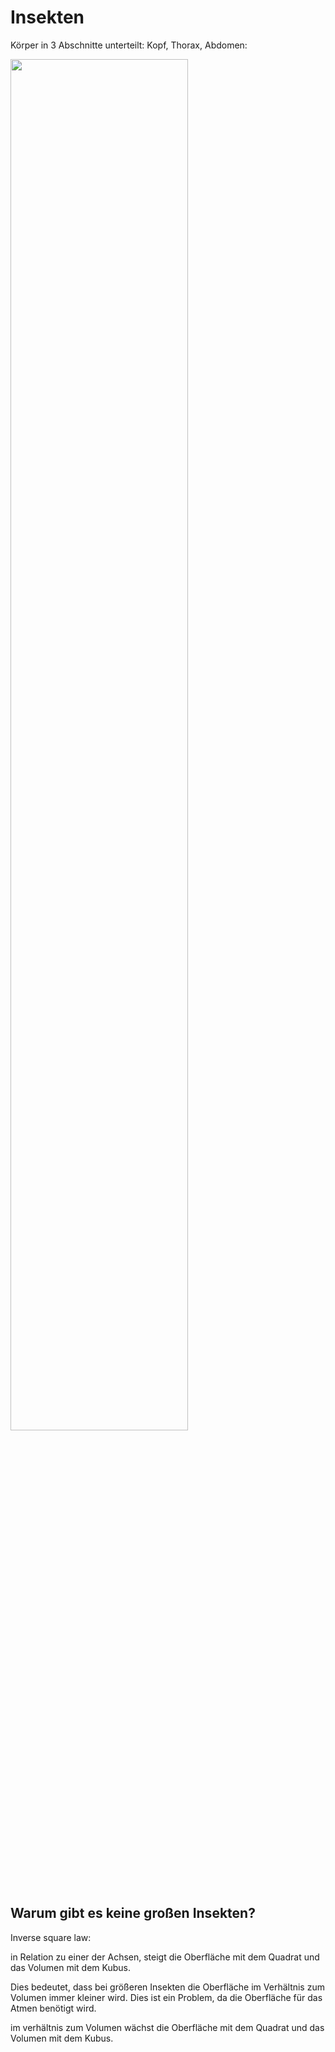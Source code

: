 # Insekten

Körper in 3 Abschnitte unterteilt: Kopf, Thorax, Abdomen:

<img src="https://external-content.duckduckgo.com/iu/?u=https%3A%2F%2Fwww.allessauber.at%2Fwp-content%2Fuploads%2FAnatomie-der-Insekten-Allessauber-Kammerjaeger-Schaedlingsbekaempfung.jpg&f=1&nofb=1&ipt=25dea6d8a6abbdc886586fe7d98862f73ed33d504c698a26625bb5e2dac29a1a&ipo=images" style="width:75%;">


## Warum gibt es keine großen Insekten?

Inverse square law:

in Relation zu einer der Achsen, steigt die Oberfläche mit dem Quadrat und das Volumen mit dem Kubus.

Dies bedeutet, dass bei größeren Insekten die Oberfläche im Verhältnis zum Volumen immer kleiner wird. Dies ist ein Problem, da die Oberfläche für das Atmen benötigt wird.

im verhältnis zum Volumen wächst die Oberfläche mit dem Quadrat und das Volumen mit dem Kubus.



